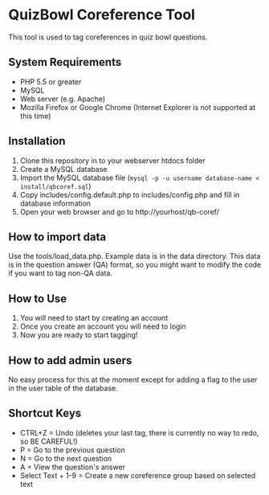 QuizBowl Coreference Tool
=============

This tool is used to tag coreferences in quiz bowl questions.

System Requirements
-------
* PHP 5.5 or greater
* MySQL 
* Web server (e.g. Apache)
* Mozilla Firefox or Google Chrome (Internet Explorer is not supported at this time)

Installation
-------
1. Clone this repository in to your webserver htdocs folder 
2. Create a MySQL database
3. Import the MySQL database file (`mysql -p -u username database-name < install/qbcoref.sql`)
4. Copy includes/config.default.php to includes/config.php and fill in database information
5. Open your web browser and go to http://yourhost/qb-coref/

How to import data
-------
Use the tools/load_data.php. Example data is in the data directory. 
This data is in the question answer (QA) format, so you might want to modify the code if you want to tag non-QA data. 

How to Use
-------
1. You will need to start by creating an account
2. Once you create an account you will need to login
3. Now you are ready to start tagging!

How to add admin users
-------
No easy process for this at the moment except for adding a flag to the user in the user table of the database.

Shortcut Keys
-------
* CTRL+Z = Undo (deletes your last tag, there is currently no way to redo, so BE CAREFUL!)
* P = Go to the previous question
* N = Go to the next question
* A = View the question's answer
* Select Text + 1-9 = Create a new coreference group based on selected text 

